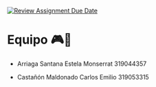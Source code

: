 [![Review Assignment Due Date](https://classroom.github.com/assets/deadline-readme-button-8d59dc4de5201274e310e4c54b9627a8934c3b88527886e3b421487c677d23eb.svg)](https://classroom.github.com/a/65O9fEZB)
# **Equipo** 🎮🥊

- Arriaga Santana Estela Monserrat 319044357

- Castañón Maldonado Carlos Emilio 319053315


